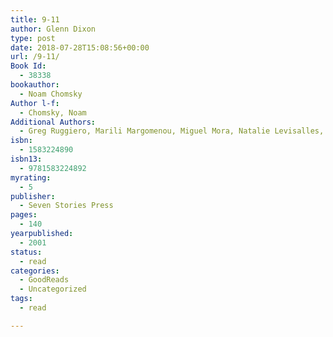 ```yaml
---
title: 9-11
author: Glenn Dixon
type: post
date: 2018-07-28T15:08:56+00:00
url: /9-11/
Book Id:
  - 38338
bookauthor:
  - Noam Chomsky
Author l-f:
  - Chomsky, Noam
Additional Authors:
  - Greg Ruggiero, Marili Margomenou, Miguel Mora, Natalie Levisalles, Il Manifesto, Hartford Courant, David Barsamian, Radio B92, Elise Fried, Peter Kreysler, Gionarle del Popolo, Michael Albert
isbn:
  - 1583224890
isbn13:
  - 9781583224892
myrating:
  - 5
publisher:
  - Seven Stories Press
pages:
  - 140
yearpublished:
  - 2001
status:
  - read
categories:
  - GoodReads
  - Uncategorized
tags:
  - read

---
```

